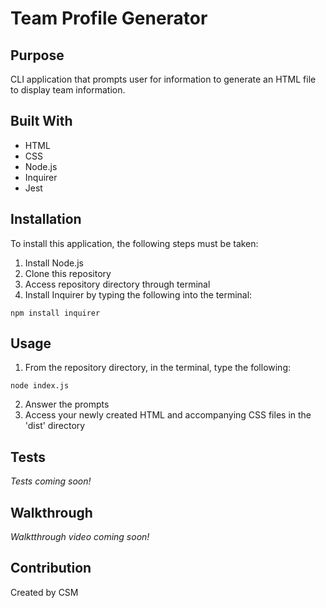 # Team Profile Generator
## Purpose
CLI application that prompts user for information to generate an HTML file to display team information.
## Built With
- HTML
- CSS
- Node.js
- Inquirer
- Jest
## Installation
To install this application, the following steps must be taken:
1. Install Node.js
2. Clone this repository
3. Access repository directory through terminal
4. Install Inquirer by typing the following into the terminal: 
```
npm install inquirer
```
## Usage
1. From the repository directory, in the terminal, type the following:
```
node index.js
```
2. Answer the prompts
3. Access your newly created HTML and accompanying CSS files in the 'dist' directory
## Tests
_Tests coming soon!_
## Walkthrough
_Walktthrough video coming soon!_
## Contribution
Created by CSM
